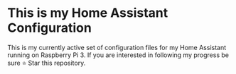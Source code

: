 # This is my Home Assistant Configuration

This is my currently active set of configuration files for my Home Assistant running on Raspberry Pi 3. If you are interested in following my progress be sure ⭐️ Star this repository.